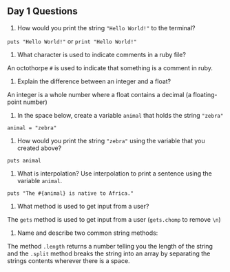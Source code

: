 ## Day 1 Questions

1. How would you print the string `"Hello World!"` to the terminal?  

`puts "Hello World!"` or `print "Hello World!"`

1. What character is used to indicate comments in a ruby file?  

An octothorpe `#` is used to indicate that something is a comment in ruby.

1. Explain the difference between an integer and a float?  

An integer is a whole number where a float contains a decimal (a floating-point number)

1. In the space below, create a variable `animal` that holds the string `"zebra"`  

`animal = "zebra"`

1. How would you print the string `"zebra"` using the variable that you created above?  

`puts animal`

1. What is interpolation? Use interpolation to print a sentence using the variable `animal`.   

 `puts "The #{animal} is native to Africa."`

1. What method is used to get input from a user?  

The `gets` method is used to get input from a user (`gets.chomp` to remove `\n`)

1. Name and describe two common string methods:  

The method `.length` returns a number telling you the length of the string and the `.split` method breaks the string into an array by separating the strings contents wherever there is a space.
